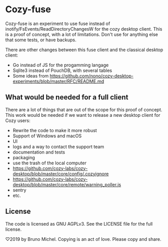 # Cozy-fuse

Cozy-fuse is an experiment to use fuse instead of
inotify/FsEvents/ReadDirectoryChangesW for the cozy desktop client. This is a
proof of concept, with a lot of limitations. Don't use for anything else that
some tests, or have backups.

There are other changes between this fuse client and the classical desktop
client:

- Go instead of JS for the progamming langage
- Sqlite3 instead of PouchDB, with several tables
- Some ideas from
  https://github.com/nono/cozy-desktop-experiments/blob/master/RFC/README.md

## What would be needed for a full client

There are a lot of things that are out of the scope for this proof of concept.
This work would be needed if we want to release a new desktop client for Cozy
users:

- Rewrite the code to make it more robust
- Support of Windows and macOS
- UI
- logs and a way to contact the support team
- documentation and tests
- packaging
- use the trash of the local computer
- https://github.com/cozy-labs/cozy-desktop/blob/master/core/config/.cozyignore
- https://github.com/cozy-labs/cozy-desktop/blob/master/core/remote/warning_poller.js
- sentry
- etc.

## License

The code is licensed as GNU AGPLv3. See the LICENSE file for the full license.

♡2019 by Bruno Michel. Copying is an act of love. Please copy and share.
